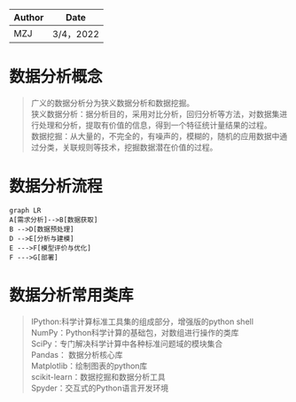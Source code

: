 
|Author|Date|
|---|---|
|MZJ|3/4，2022|


# 数据分析概念
>广义的数据分析分为狭义数据分析和数据挖掘。  
>狭义数据分析：据分析目的，采用对比分析，回归分析等方法，对数据集进行处理和分析，提取有价值的信息，得到一个特征统计量结果的过程。  
>数据挖掘：从大量的，不完全的，有噪声的，模糊的，随机的应用数据中通过分类，关联规则等技术，挖掘数据潜在价值的过程。

# 数据分析流程
```mermaid
graph LR
A[需求分析]-->B[数据获取]
B -->D[数据预处理]
D -->E[分析与建模]
E --->F[模型评价与优化]
F --->G[部署]
```
# 数据分析常用类库
>IPython:科学计算标准工具集的组成部分，增强版的python shell  
>NumPy：Python科学计算的基础包，对数组进行操作的类库  
>SciPy：专门解决科学计算中各种标准问题域的模块集合  
>Pandas： 数据分析核心库  
>Matplotlib：绘制图表的python库  
>scikit-learn：数据挖掘和数据分析工具  
>Spyder：交互式的Python语言开发环境  
